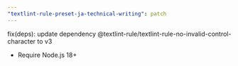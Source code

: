 ```yaml
---
"textlint-rule-preset-ja-technical-writing": patch
---
```


fix(deps): update dependency @textlint-rule/textlint-rule-no-invalid-control-character to v3

- Require Node.js 18+

